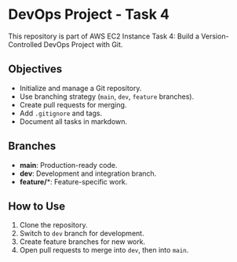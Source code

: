 # DevOps Project - Task 4

This repository is part of AWS EC2 Instance Task 4: Build a Version-Controlled DevOps Project with Git.

## Objectives
- Initialize and manage a Git repository.
- Use branching strategy (`main`, `dev`, `feature` branches).
- Create pull requests for merging.
- Add `.gitignore` and tags.
- Document all tasks in markdown.

## Branches
- **main**: Production-ready code.
- **dev**: Development and integration branch.
- **feature/***: Feature-specific work.

## How to Use
1. Clone the repository.
2. Switch to `dev` branch for development.
3. Create feature branches for new work.
4. Open pull requests to merge into `dev`, then into `main`.


